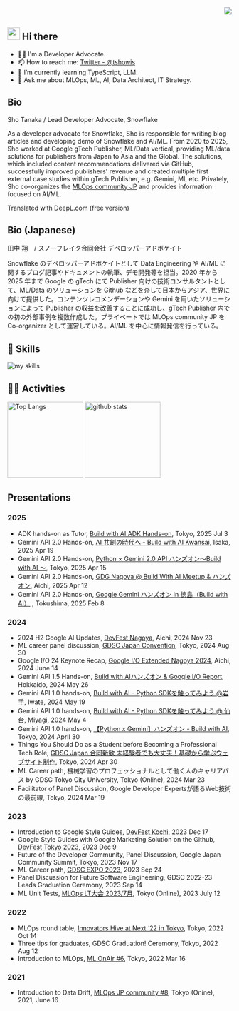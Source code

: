 <div align="right">
  <img src="https://komarev.com/ghpvc/?username=tsho" />
</div>


<!-- 2. プロフィールや連絡先を変更 -->
## <img src="https://media.giphy.com/media/hvRJCLFzcasrR4ia7z/giphy.gif" width="28"> Hi there
- 🧑‍💻 I'm a Developer Advocate.
- 📫 How to reach me: [Twitter - @tshowis](https://twitter.com/tshowis)
- 🌱 I’m currently learning TypeScript, LLM.
- 💬 Ask me about MLOps, ML, AI, Data Architect, IT Strategy.

## Bio

Sho Tanaka / Lead Developer Advocate, Snowflake

As a developer advocate for Snowflake, Sho is responsible for writing blog articles and developing demo of Snowflake and AI/ML. From 2020 to 2025, Sho worked at Google gTech Publisher, ML/Data vertical, providing ML/data solutions for publishers from Japan to Asia and the Global. The solutions, which included content recommendations delivered via GitHub, successfully improved publishers' revenue and created multiple first external case studies within gTech Publisher, e.g. Gemini, ML etc. Privately, Sho co-organizes the [MLOps community JP](https://mlops.connpass.com/) and provides information focused on AI/ML.

Translated with DeepL.com (free version)

## Bio (Japanese)

田中 翔　/ スノーフレイク合同会社 デベロッパーアドボケイト

Snowflake のデベロッパーアドボケイトとして Data Engineering や AI/ML に関するブログ記事やドキュメントの執筆、デモ開発等を担当。2020 年から 2025 年まで Google の gTech にて Publisher 向けの技術コンサルタントとして、ML/Data のソリューションを Github などを介して日本からアジア、世界に向けて提供した。コンテンツレコメンデーションや Gemini を用いたソリューションによって Publisher の収益を改善することに成功し、gTech Publisher 内での初の外部事例を複数作成した。プライベートでは MLOps community JP を Co-organizer として運営している。AI/ML を中心に情報発信を行っている。



<!-- 3. 好きな技術スタックに変更 -->
<!-- ライトモート：theme=light, ダークモート：theme=dark -->
<!-- アイコンの選択肢一覧：https://arc.net/l/quote/zizyykfh -->
## 🌱 Skills
<img alt="my skills" src="https://skillicons.dev/icons?theme=dark&perline=7&i=html,css,js,ts,python,fastapi,go,docker,aws,gcp,firebase,fortran,git" />
<br>


<!-- 4. GitHub usernameを変更, 2箇所 -->
<!-- ライトモート：theme=light, ダークモート：theme=vue-dark  -->
## 🏃‍♀️ Activities
<div align="left"> 
  <img alt="Top Langs" height="170px" src="https://github-readme-stats.vercel.app/api?username=tsho&theme=vue-dark&layout=compact" />
  <img alt="github stats" height="170px" src="https://github-readme-stats.vercel.app/api/top-langs/?username=tsho&theme=vue-dark&layout=compact" />
</div>


## Presentations
### 2025

- ADK hands-on as Tutor, [Build with AI ADK Hands-on](https://connpass.com/event/358223/), Tokyo, 2025 Jul 3
- Gemini API 2.0 Hands-on, [AI 共創の時代へ - Build with AI Kwansai](https://gdgkwansai.connpass.com/event/346523/), Isaka, 2025 Apr 19
- Gemini API 2.0 Hands-on, [Python × Gemini 2.0 API ハンズオン〜Build with AI 〜](https://gdg-tokyo.connpass.com/event/346783/), Tokyo, 2025 Apr 15
- Gemini API 2.0 Hands-on, [GDG Nagoya @ Build With AI Meetup & ハンズオン](https://gdgnagoya.connpass.com/event/347154/), Aichi, 2025 Apr 12
- Gemini API 2.0 Hands-on, [Google Gemini ハンズオン in 徳島（Build with AI）](https://gdgshikoku.connpass.com/event/339649/) , Tokushima, 2025 Feb 8

### 2024
- 2024 H2 Google AI Updates, [DevFest Nagoya](https://gdgnagoya.connpass.com/event/335686/), Aichi, 2024 Nov 23
- ML career panel discussion, [GDSC Japan Convention](https://gdsc-jp.connpass.com/event/323650/), Tokyo, 2024 Aug 30
- Google I/O 24 Keynote Recap, [Google I/O Extended Nagoya 2024](https://gdgnagoya.connpass.com/event/318320/), Aichi, 2024 June 14
- Gemini API 1.5 Hands-on, [Build with AIハンズオン & Google I/O Report](https://sapporo-apk.connpass.com/event/318058/), Hokkaido, 2024 May 26
- Gemini API 1.0 hands-on, [Build with AI - Python SDKを触ってみよう @岩手](https://moriokadojo.connpass.com/event/318466/), Iwate, 2024 May 19
- Gemini API 1.0 hands-on, [Build with AI - Python SDKを触ってみよう @ 仙台](https://gdgishinomaki.connpass.com/event/315940/), Miyagi, 2024 May 4
- Gemini API 1.0 hands-on, [【Python x Gemini】ハンズオン - Build with AI](https://gdg-tokyo.connpass.com/event/317227/), Tokyo, 2024 April 30
- Things You Should Do as a Student before Becoming a Professional Tech Role, [GDSC Japan 合同新歓 未経験者でも大丈夫！基礎から学ぶウェブサイト制作](https://gdsc-jp.connpass.com/event/311644/), Tokyo, 2024 Apr 30
- ML Career path, 機械学習のプロフェッショナルとして働く人のキャリアパス by GDSC Tokyo City University, Tokyo (Online), 2024 Mar 23
- Facilitator of Panel Discussion, Google Developer Expertsが語るWeb技術の最前線, Tokyo, 2024 Mar 19 

### 2023
- Introduction to Google Style Guides, [DevFest Kochi](https://gdgshikoku.connpass.com/event/302730/), 2023 Dec 17
- Google Style Guides with Google Marketing Solution on the Github, [DevFest Tokyo 2023](https://gdg-tokyo.connpass.com/event/301690/), 2023 Dec 9
- Future of the Developer Community, Panel Discussion, Google Japan Community Summit, Tokyo, 2023 Nov 17
- ML Career path, [GDSC EXPO 2023](https://gdsc-jp.connpass.com/event/292314/), 2023 Sep 24
- Panel Discussion for Future Software Engineering, GDSC 2022-23 Leads Graduation Ceremony, 2023 Sep 14
- ML Unit Tests, [MLOps LT大会 2023/7月](https://mlops.connpass.com/event/286716/), Tokyo (Online), 2023 July 12

### 2022
- MLOps round table, [Innovators Hive at Next ’22 in Tokyo](https://cloud.google.com/blog/ja/topics/google-cloud-next/innovators-hive?hl=ja), Tokyo, 2022 Oct 14
- Three tips for graduates, GDSC Graduation! Ceremony, Tokyo, 2022 Aug 12
- Introduction to MLOps, [ML OnAir #6](https://cloudonair.withgoogle.com/events/solution-machine-learning?talk=ml-session6-2), Tokyo, 2022 Mar 16

### 2021
- Introduction to Data Drift, [MLOps JP community #8](https://mlops.connpass.com/event/211953/), Tokyo (Onine), 2021, June 16



<!--
This repository is a ✨ _special_ ✨ repository because its `README.md` (this file) appears on your GitHub profile.

Here are some ideas to get you started:

- 🔭 I’m currently working on ...
- 🌱 I’m currently learning ...
- 👯 I’m looking to collaborate on ...
- 🤔 I’m looking for help with ...
- 💬 Ask me about ...
- 📫 How to reach me: ...
- 😄 Pronouns: ...
- ⚡ Fun fact: ...
-->

